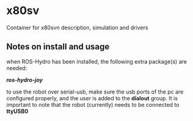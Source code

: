 x80sv
=====

Container for x80svn description, simulation and drivers



Notes on install and usage
-----

when ROS-Hydro has been installed, the following extra package(s) are needed:

___ros-hydro-joy___

to use the robot over serial-usb, make sure the usb ports of the pc are configured properly, and the user is added to the __dialout__ group.
It is important to note that the robot (currently) needs to be connected to __ttyUSB0__


